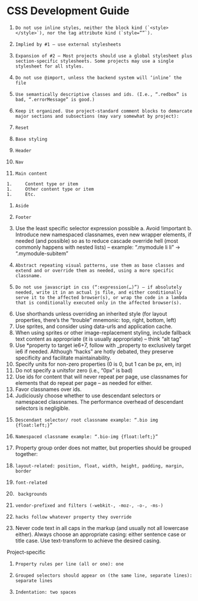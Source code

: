 # CSS Development Guide

1.     Do not use inline styles, neither the block kind (`<style></style>`), nor the tag attribute kind (`style=””`).
2.     Implied by #1 – use external stylesheets
3.     Expansion of #2 – Most projects should use a global stylesheet plus section-specific stylesheets. Some projects may use a single stylesheet for all styles.
4.     Do not use @import, unless the backend system will ‘inline’ the file
5.     Use semantically descriptive classes and ids. (I.e., “.redbox” is bad, “.errorMessage” is good.)
6.     Keep it organized. Use project-standard comment blocks to demarcate major sections and subsections (may vary somewhat by project):
  1.     Reset
  1.     Base styling
  1.     Header
  1.     Nav
  1.     Main content
    1.     Content type or item
    1.     Other content type or item
    1.     Etc.
  1.     Aside
  1.     Footer
7.    Use the least specific selector expression possible
a.     Avoid !important
b.     Introduce new namespaced classnames, even new wrapper elements, if needed (and possible) so as to reduce cascade override hell (most commonly happens with nested lists) – example: “.mymodule li li” -> “.mymodule-subitem”
8.     Abstract repeating visual patterns, use them as base classes and extend and or override them as needed, using a more specific classname.
9.     Do not use javascript in css (“:expression(…)”) – if absolutely needed, write it in an actual js file, and either conditionally serve it to the affected browser(s), or wrap the code in a lambda that is conditionally executed only in the affected browser(s).
10. Use shorthands unless overriding an inherited style (for layout properties, there’s the “trouble” mnemonic: top, right, bottom, left)
11. Use sprites, and consider using data-urls and application cache.
12. When using sprites or other image-replacement styling, include fallback text content as appropriate (it is usually appropriate) – think “alt tag”
13. Use *property to target ie6+7, follow with _property to exclusively target ie6 if needed. Although “hacks” are hotly debated, they preserve specificity and facilitate maintainability.
14. Specify units for non-zero properties (0 is 0, but 1 can be px, em, in)
15. Do not specify a unitsfor zero (i.e., “0px” is bad)
16. Use ids for content that will never repeat per page, use classnames for elements that do repeat per page – as needed for either.
17. Favor classnames over ids.
18. Judiciously choose whether to use descendant selectors or namespaced classnames. The performance overhead of descendant selectors is negligible.
  1.     Descendant selector/ root classname example: “.bio img {float:left;}”
  1.     Namespaced classname example: “.bio-img {float:left;}”
19. Property group order does not matter, but properties should be grouped together:
  1.     layout-related: position, float, width, height, padding, margin, border
  1.     font-related
  1.      backgrounds
  1.     vendor-prefixed and filters (-webkit-, -moz-, -o-, -ms-)
  1.     hacks follow whatever property they override
20.  Never code text in all caps in the markup (and usually not all lowercase either). Always choose an appropriate casing: either sentence case or title case. Use text-transform to achieve the desired casing.
 
Project-specific
1.     Property rules per line (all or one): one
2.     Grouped selectors should appear on (the same line, separate lines): separate lines
3.     Indentation: two spaces